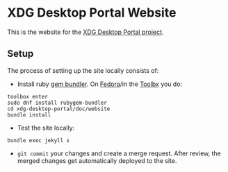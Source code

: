 # XDG Desktop Portal Website

This is the website for the [XDG Desktop Portal project](https://github.com/flatpak/xdg-desktop-portal).

## Setup

The process of setting up the site locally consists of:

- Install ruby [gem bundler](https://bundler.io/). On [Fedora](https://getfedora.org/)/in the [Toolbx](https://containertoolbx.org) you do:

```
toolbox enter
sudo dnf install rubygem-bundler
cd xdg-desktop-portal/doc/website
bundle install
```

- Test the site locally:

```
bundle exec jekyll s
```

- `git commit` your changes and create a merge request. After review, the merged changes get automatically deployed to the site.
